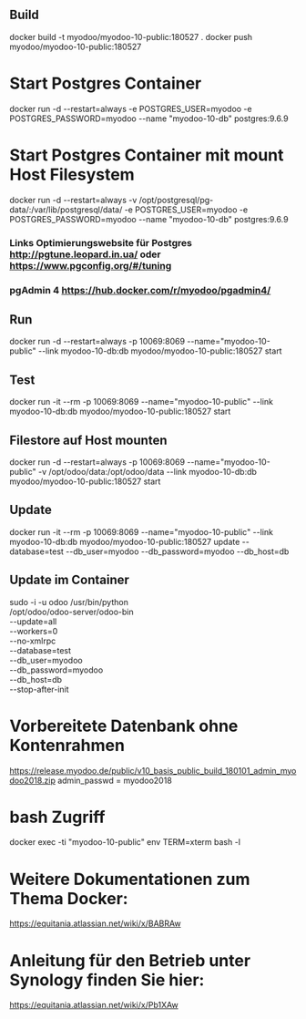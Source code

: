 ## Build
docker build -t myodoo/myodoo-10-public:180527 .
docker push myodoo/myodoo-10-public:180527

# Start Postgres Container
docker run -d --restart=always -e POSTGRES_USER=myodoo -e POSTGRES_PASSWORD=myodoo --name "myodoo-10-db" postgres:9.6.9

# Start Postgres Container mit mount Host Filesystem
docker run -d --restart=always -v /opt/postgresql/pg-data/:/var/lib/postgresql/data/ -e POSTGRES_USER=myodoo -e POSTGRES_PASSWORD=myodoo --name "myodoo-10-db" postgres:9.6.9

### Links Optimierungswebsite für Postgres http://pgtune.leopard.in.ua/ oder https://www.pgconfig.org/#/tuning 

### pgAdmin 4 https://hub.docker.com/r/myodoo/pgadmin4/

## Run
docker run -d --restart=always -p 10069:8069 --name="myodoo-10-public" --link myodoo-10-db:db  myodoo/myodoo-10-public:180527 start

## Test
docker run -it --rm -p 10069:8069 --name="myodoo-10-public" --link myodoo-10-db:db  myodoo/myodoo-10-public:180527 start

## Filestore auf Host mounten
docker run -d --restart=always -p 10069:8069 --name="myodoo-10-public" -v /opt/odoo/data:/opt/odoo/data --link myodoo-10-db:db  myodoo/myodoo-10-public:180527 start
 
## Update
docker run -it --rm -p 10069:8069 --name="myodoo-10-public" --link myodoo-10-db:db myodoo/myodoo-10-public:180527 update --database=test --db_user=myodoo --db_password=myodoo --db_host=db

## Update im Container
sudo -i -u odoo /usr/bin/python \
    /opt/odoo/odoo-server/odoo-bin \
    --update=all \
    --workers=0 \
    --no-xmlrpc \
    --database=test \
    --db_user=myodoo \
    --db_password=myodoo \
    --db_host=db \
    --stop-after-init

# Vorbereitete Datenbank ohne Kontenrahmen
https://release.myodoo.de/public/v10_basis_public_build_180101_admin_myodoo2018.zip
admin_passwd = myodoo2018

# bash Zugriff
docker exec -ti "myodoo-10-public" env TERM=xterm bash -l

# Weitere Dokumentationen zum Thema Docker:
https://equitania.atlassian.net/wiki/x/BABRAw

# Anleitung für den Betrieb unter Synology finden Sie hier:
https://equitania.atlassian.net/wiki/x/Pb1XAw